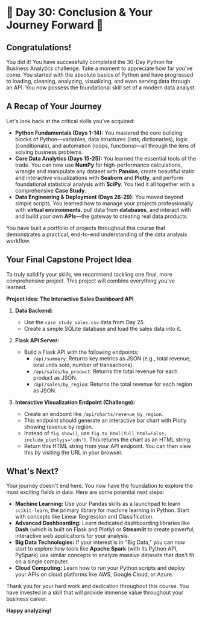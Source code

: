 # 🎉 Day 30: Conclusion & Your Journey Forward 🎉

## Congratulations!

You did it! You have successfully completed the 30-Day Python for Business Analytics challenge. Take a moment to appreciate how far you've come. You started with the absolute basics of Python and have progressed to loading, cleaning, analyzing, visualizing, and even serving data through an API. You now possess the foundational skill set of a modern data analyst.

## A Recap of Your Journey

Let's look back at the critical skills you've acquired:

*   **Python Fundamentals (Days 1-14):** You mastered the core building blocks of Python—variables, data structures (lists, dictionaries), logic (conditionals), and automation (loops, functions)—all through the lens of solving business problems.
*   **Core Data Analytics (Days 15-25):** You learned the essential tools of the trade. You can now use **NumPy** for high-performance calculations, wrangle and manipulate any dataset with **Pandas**, create beautiful static and interactive visualizations with **Seaborn** and **Plotly**, and perform foundational statistical analysis with **SciPy**. You tied it all together with a comprehensive **Case Study**.
*   **Data Engineering & Deployment (Days 26-29):** You moved beyond simple scripts. You learned how to manage your projects professionally with **virtual environments**, pull data from **databases**, and interact with and build your own **APIs**—the gateway to creating real data products.

You have built a portfolio of projects throughout this course that demonstrates a practical, end-to-end understanding of the data analysis workflow.

## Your Final Capstone Project Idea

To truly solidify your skills, we recommend tackling one final, more comprehensive project. This project will combine everything you've learned.

**Project Idea: The Interactive Sales Dashboard API**

1.  **Data Backend:**
    *   Use the `case_study_sales.csv` data from Day 25.
    *   Create a simple SQLite database and load the sales data into it.

2.  **Flask API Server:**
    *   Build a Flask API with the following endpoints:
        *   `/api/summary`: Returns key metrics as JSON (e.g., total revenue, total units sold, number of transactions).
        *   `/api/sales/by_product`: Returns the total revenue for each product as JSON.
        *   `/api/sales/by_region`: Returns the total revenue for each region as JSON.

3.  **Interactive Visualization Endpoint (Challenge):**
    *   Create an endpoint like `/api/charts/revenue_by_region`.
    *   This endpoint should generate an interactive bar chart with Plotly showing revenue by region.
    *   Instead of `fig.show()`, use `fig.to_html(full_html=False, include_plotlyjs='cdn')`. This returns the chart as an HTML string.
    *   Return this HTML string from your API endpoint. You can then view this by visiting the URL in your browser.

## What's Next?

Your journey doesn't end here. You now have the foundation to explore the most exciting fields in data. Here are some potential next steps:

*   **Machine Learning:** Use your Pandas skills as a launchpad to learn `scikit-learn`, the primary library for machine learning in Python. Start with concepts like Linear Regression and Classification.
*   **Advanced Dashboarding:** Learn dedicated dashboarding libraries like **Dash** (which is built on Flask and Plotly) or **Streamlit** to create powerful, interactive web applications for your analysis.
*   **Big Data Technologies:** If your interest is in "Big Data," you can now start to explore how tools like **Apache Spark** (with its Python API, PySpark) use similar concepts to analyze massive datasets that don't fit on a single computer.
*   **Cloud Computing:** Learn how to run your Python scripts and deploy your APIs on cloud platforms like AWS, Google Cloud, or Azure.

Thank you for your hard work and dedication throughout this course. You have invested in a skill that will provide immense value throughout your business career.

**Happy analyzing!**
